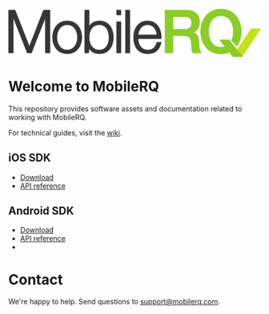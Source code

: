 ![MobileRQ](MobileRQ-logo.png)

# Welcome to MobileRQ

This repository provides software assets and documentation related to working with MobileRQ.

For technical guides, visit the [wiki](https://github.com/mobilerq/mobilerq/wiki).

## iOS SDK

* [Download](dist/mrq-sdk-ios)
* [API reference](https://mobilerq.github.io/mobilerq/MRQSDK-1.4.0-docs/html/index.html)

## Android SDK

* [Download](dist/mrq-sdk-android)
* [API reference](http://todo)
* 
# Contact

We're happy to help. Send questions to support@mobilerq.com.
